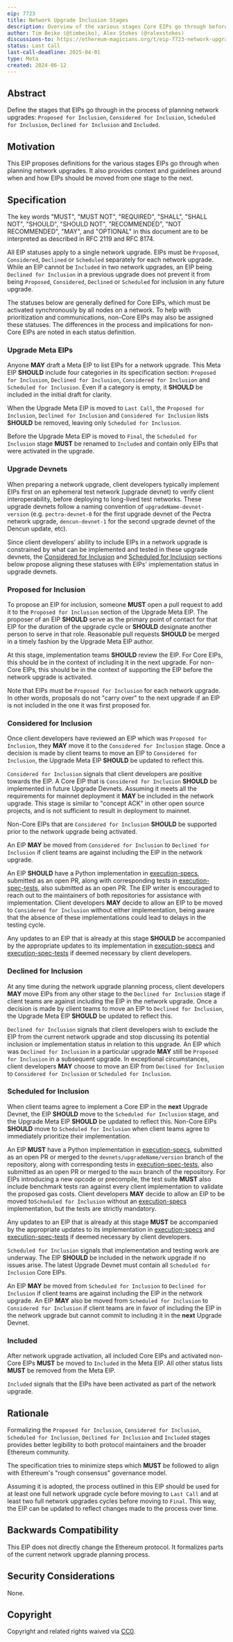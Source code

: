 ```yaml
---
eip: 7723
title: Network Upgrade Inclusion Stages
description: Overview of the various stages Core EIPs go through before their activation in network upgrades.
author: Tim Beiko (@timbeiko), Alex Stokes (@ralexstokes)
discussions-to: https://ethereum-magicians.org/t/eip-7723-network-upgrade-inclusion-stages/20281
status: Last Call
last-call-deadline: 2025-04-01
type: Meta
created: 2024-06-12
---
```


## Abstract

Define the stages that EIPs go through in the process of planning network upgrades: `Proposed for Inclusion`, `Considered for Inclusion`, `Scheduled for Inclusion`, `Declined for Inclusion` and `Included`.

## Motivation

This EIP proposes definitions for the various stages EIPs go through when planning network upgrades. It also provides context and guidelines around when and how EIPs should be moved from one stage to the next.

## Specification

The key words "MUST", "MUST NOT", "REQUIRED", "SHALL", "SHALL NOT", "SHOULD", "SHOULD NOT", "RECOMMENDED", "NOT RECOMMENDED", "MAY", and "OPTIONAL" in this document are to be interpreted as described in RFC 2119 and RFC 8174.

All EIP statuses apply to a single network upgrade. EIPs must be `Proposed`, `Considered`, `Declined` or `Scheduled` separately for each network upgrade. While an EIP cannot be `Included` in two network upgrades, an EIP being `Declined for Inclusion` in a previous upgrade does not prevent it from being `Proposed`, `Considered`, `Declined` or `Scheduled` for inclusion in any future upgrade. 

The statuses below are generally defined for Core EIPs, which must be activated synchronously by all nodes on a network. To help with prioritization and communications, non-Core EIPs may also be assigned these statuses. The differences in the process and implications for non-Core EIPs are noted in each status definition.

### Upgrade Meta EIPs

Anyone **MAY** draft a Meta EIP to list EIPs for a network upgrade. This Meta EIP **SHOULD** include four categories in its specification section: `Proposed for Inclusion`, `Declined for Inclusion`, `Considered for Inclusion` and `Scheduled for Inclusion`. Even if a category is empty, it **SHOULD** be included in the initial draft for clarity. 

When the Upgrade Meta EIP is moved to `Last Call`, the `Proposed for Inclusion`, `Declined for Inclusion` and `Considered for Inclusion` lists **SHOULD** be removed, leaving only `Scheduled for Inclusion`. 

Before the Upgrade Meta EIP is moved to `Final`, the `Scheduled for Inclusion` stage **MUST** be renamed to `Included` and contain only EIPs that were activated in the upgrade. 

### Upgrade Devnets

When preparing a network upgrade, client developers typically implement EIPs first on an ephemeral test network (upgrade devnet) to verify client interoperability, before deploying to long-lived test networks. These upgrade devnets follow a naming convention of `upgradeName-devnet-version` (e.g. `pectra-devnet-0` for the first upgrade devnet of the Pectra network upgrade, `dencun-devnet-1` for the second upgrade devnet of the Dencun update, etc).

Since client developers' ability to include EIPs in a network upgrade is constrained by what can be implemented and tested in these upgrade devnets, the [Considered for Inclusion](#considered-for-inclusion) and [Scheduled for Inclusion](#scheduled-for-inclusion) sections below propose aligning these statuses with EIPs' implementation status in upgrade devnets.

### Proposed for Inclusion

To propose an EIP for inclusion, someone **MUST** open a pull request to add it to the `Proposed for Inclusion` section of the Upgrade Meta EIP. The proposer of an EIP **SHOULD** serve as the primary point of contact for that EIP for the duration of the upgrade cycle or **SHOULD** designate another person to serve in that role. Reasonable pull requests **SHOULD** be merged in a timely fashion by the Upgrade Meta EIP author.

At this stage, implementation teams **SHOULD** review the EIP. For Core EIPs, this should be in the context of including it in the next upgrade. For non-Core EIPs, this should be in the context of supporting the EIP before the network upgrade is activated. 
 
Note that EIPs must be `Proposed for Inclusion` for each network upgrade. In other words, proposals do not "carry over" to the next upgrade if an EIP is not included in the one it was first proposed for. 

### Considered for Inclusion 

Once client developers have reviewed an EIP which was `Proposed for Inclusion`, they **MAY** move it to the `Considered for Inclusion` stage. Once a decision is made by client teams to move an EIP to `Considered for Inclusion`, the Upgrade Meta EIP **SHOULD** be updated to reflect this. 

`Considered for Inclusion` signals that client developers are positive towards the EIP. A Core EIP that is `Considered for Inclusion`  **SHOULD** be implemented in future Upgrade Devnets. Assuming it meets all the requirements for mainnet deployment it **MAY** be included in the network upgrade. This stage is similar to "concept ACK" in other open source projects, and is not sufficient to result in deployment to mainnet. 

Non-Core EIPs that are `Considered for Inclusion` **SHOULD** be supported prior to the network upgrade being activated. 

An EIP **MAY** be moved from `Considered for Inclusion` to `Declined for Inclusion` if client teams are against including the EIP in the network upgrade. 

An EIP **SHOULD** have a Python implementation in [execution-specs](https://github.com/ethereum/execution-specs/blob/78fb726158c69d8fa164e28f195fabf6ab59b915/README.md), submitted as an open PR, along with corresponding tests in [execution-spec-tests](https://github.com/ethereum/execution-spec-tests/blob/38621dc8f2cbc80a096e0906b28e4d4984752501/README.md), also submitted as an open PR. The EIP writer is encouraged to reach out to the maintainers of both repositories for assistance with implementation. Client developers **MAY** decide to allow an EIP to be moved to `Considered for Inclusion` without either implementation, being aware that the absence of these implementations could lead to delays in the testing cycle.

Any updates to an EIP that is already at this stage **SHOULD** be accompanied by the appropriate updates to its implementation in [execution-specs](https://github.com/ethereum/execution-specs/blob/78fb726158c69d8fa164e28f195fabf6ab59b915/README.md) and [execution-spec-tests](https://github.com/ethereum/execution-spec-tests/blob/38621dc8f2cbc80a096e0906b28e4d4984752501/README.md) if deemed necessary by client developers.

### Declined for Inclusion

At any time during the network upgrade planning process, client developers **MAY** move EIPs from any other stage to the `Declined for Inclusion` stage if client teams are against including the EIP in the network upgrade. Once a decision is made by client teams to move an EIP to `Declined for Inclusion`, the Upgrade Meta EIP **SHOULD** be updated to reflect this.

`Declined for Inclusion` signals that client developers wish to exclude the EIP from the current network upgrade and stop discussing its potential inclusion or implementation status in relation to this upgrade. An EIP which was `Declined for Inclusion` in a particular upgrade **MAY** still be `Proposed for Inclusion` in a subsequent upgrade. In exceptional circumstances, client developers **MAY** choose to move an EIP from `Declined for Inclusion` to `Considered for Inclusion` or `Scheduled for Inclusion`. 

### Scheduled for Inclusion 

When client teams agree to implement a Core EIP in the **next** Upgrade Devnet, the EIP **SHOULD** move to the `Scheduled for Inclusion` stage, and the Upgrade Meta EIP **SHOULD** be updated to reflect this. Non-Core EIPs **SHOULD** move to `Scheduled for Inclusion` when client teams agree to immediately prioritize their implementation. 

An EIP **MUST** have a Python implementation in [execution-specs](https://github.com/ethereum/execution-specs/blob/78fb726158c69d8fa164e28f195fabf6ab59b915/README.md), submitted as an open PR or merged to the `devnets/upgradeName/version` branch of the repository, along with corresponding tests in [execution-spec-tests](https://github.com/ethereum/execution-spec-tests/blob/38621dc8f2cbc80a096e0906b28e4d4984752501/README.md), also submitted as an open PR or merged to the `main` branch of the repository. For EIPs introducing a new opcode or precompile, the test suite **MUST** also include benchmark tests ran against every client implementation to validate the proposed gas costs. Client developers **MAY** decide to allow an EIP to be moved to`Scheduled for Inclusion` without an [execution-specs](https://github.com/ethereum/execution-specs/blob/78fb726158c69d8fa164e28f195fabf6ab59b915/README.md) implementation, but the tests are strictly mandatory.

Any updates to an EIP that is already at this stage **MUST** be accompanied by the appropriate updates to its implementation in [execution-specs](https://github.com/ethereum/execution-specs/blob/78fb726158c69d8fa164e28f195fabf6ab59b915/README.md) and [execution-spec-tests](https://github.com/ethereum/execution-spec-tests/blob/38621dc8f2cbc80a096e0906b28e4d4984752501/README.md) if deemed necessary by client developers.

`Scheduled for Inclusion` signals that implementation and testing work are underway. The EIP **SHOULD** be included in the network upgrade if no issues arise. The latest Upgrade Devnet must contain all `Scheduled for Inclusion` Core EIPs.

An EIP **MAY** be moved from `Scheduled for Inclusion` to `Declined for Inclusion` if client teams are against including the EIP in the network upgrade. An EIP **MAY** also be moved from `Scheduled for Inclusion` to `Considered for Inclusion` if client teams are in favor of including the EIP in the network upgrade but cannot commit to including it in the **next** Upgrade Devnet.

### Included

After network upgrade activation, all included Core EIPs and activated non-Core EIPs **MUST** be moved to `Included` in the Meta EIP. All other status lists **MUST** be removed from the Meta EIP.

`Included` signals that the EIPs have been activated as part of the network upgrade. 

## Rationale

Formalizing the `Proposed for Inclusion`, `Considered for Inclusion`, `Scheduled for Inclusion`, `Declined for Inclusion` and `Included` stages provides better legibility to both protocol maintainers and the broader Ethereum community.

The specification tries to minimize steps which **MUST** be followed to align with Ethereum's "rough consensus" governance model. 

Assuming it is adopted, the process outlined in this EIP should be used for at least one full network upgrade cycle before moving to `Last Call` and at least two full network upgrades cycles before moving to `Final`. This way, the EIP can be updated to reflect changes made to the process over time. 

## Backwards Compatibility

This EIP does not directly change the Ethereum protocol. It formalizes parts of the current network upgrade planning process. 

## Security Considerations

None.

## Copyright

Copyright and related rights waived via [CC0](../LICENSE.md).
